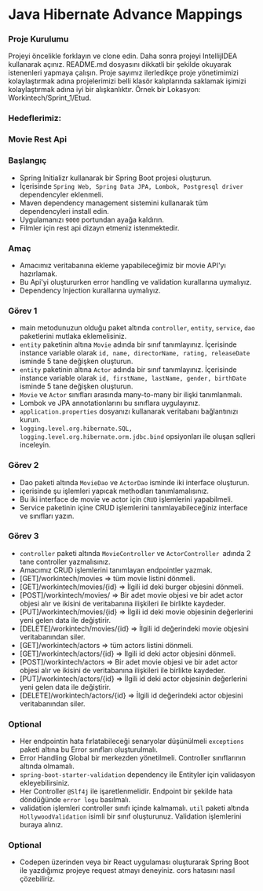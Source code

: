 #  Java Hibernate Advance Mappings

### Proje Kurulumu

Projeyi öncelikle forklayın ve clone edin.
Daha sonra projeyi IntellijIDEA kullanarak açınız. README.md dosyasını dikkatli bir şekilde okuyarak istenenleri yapmaya çalışın.
Proje sayımız ilerledikçe proje yönetimimizi kolaylaştırmak adına projelerimizi belli klasör kalıplarında saklamak işimizi kolaylaştırmak adına iyi bir alışkanlıktır.
Örnek bir Lokasyon: Workintech/Sprint_1/Etud.

### Hedeflerimiz:

### Movie Rest Api

 ### Başlangıç
 * Spring Initializr kullanarak bir Spring Boot projesi oluşturun.
 * İçerisinde ```Spring Web, Spring Data JPA, Lombok, Postgresql driver``` dependencyler eklenmeli.
 * Maven dependency management sistemini kullanarak tüm dependencyleri install edin.
 * Uygulamanızı  ```9000``` portundan ayağa kaldırın.
 * Filmler için rest api dizayn etmeniz istenmektedir.

### Amaç
 * Amacımız veritabanına ekleme yapabileceğimiz bir movie API'yı hazırlamak.
 * Bu Api'yi oluştururken error handling ve validation kurallarına uymalıyız.
 * Dependency Injection kurallarına uymalıyız.
 
 ### Görev 1
 * main metodunuzun olduğu paket altında ```controller```, ```entity```, ```service```, ```dao``` paketlerini mutlaka eklemelisiniz.
 * ```entity``` paketinin altına ```Movie``` adında bir sınıf tanımlayınız. İçerisinde instance variable olarak ```id, name, directorName, rating, releaseDate``` isminde 5 tane değişken oluşturun.
 * ```entity``` paketinin altına ```Actor``` adında bir sınıf tanımlayınız. İçerisinde instance variable olarak ```id, firstName, lastName, gender, birthDate``` isminde 5 tane değişken oluşturun.
 * ```Movie``` ve ```Actor``` sınıfları arasında many-to-many  bir ilişki tanımlanmalı.
 * Lombok ve JPA annotationlarını bu sınıflara uygulayınız.
 * ```application.properties``` dosyanızı kullanarak veritabanı bağlantınızı kurun.
 * ```logging.level.org.hibernate.SQL, logging.level.org.hibernate.orm.jdbc.bind``` opsiyonları ile oluşan sqlleri inceleyin.

### Görev 2
 * Dao paketi altında ```MovieDao``` ve  ```ActorDao``` isminde iki interface oluşturun.
 * içerisinde şu işlemleri yapıcak methodları tanımlamalısınız.
 * Bu iki interface de movie ve actor için ```CRUD``` işlemlerini yapabilmeli.
 * Service paketinin içine CRUD işlemlerini tanımlayabileceğiniz interface ve sınıfları yazın.

 ### Görev 3
 * ```controller``` paketi altında ```MovieController``` ve ```ActorController ```adında 2 tane controller yazmalısınız.
 * Amacımız CRUD işlemlerini tanımlayan endpointler yazmak.
 * [GET]/workintech/movies => tüm movie listini dönmeli.
 * [GET]/workintech/movies/{id} => İlgili id deki burger objesini dönmeli.
 * [POST]/workintech/movies/ => Bir adet movie objesi ve bir adet actor objesi alır ve ikisini de veritabanına ilişkileri ile birlikte kaydeder.
 * [PUT]/workintech/movies/{id} => İlgili id deki movie objesinin değerlerini yeni gelen data ile değiştirir.
 * [DELETE]/workintech/movies/{id} => İlgili id değerindeki movie objesini veritabanından siler.
 * [GET]/workintech/actors => tüm actors listini dönmeli.
 * [GET]/workintech/actors/{id} => İlgili id deki actor objesini dönmeli.
 * [POST]/workintech/actors =>  Bir adet movie objesi ve bir adet actor objesi alır ve ikisini de veritabanına ilişkileri ile birlikte kaydeder.
 * [PUT]/workintech/actors/{id} => İlgili id deki actor objesinin değerlerini yeni gelen data ile değiştirir.
 * [DELETE]/workintech/actors/{id} => İlgili id değerindeki actor objesini veritabanından siler.

### Optional
 * Her endpointin hata fırlatabileceği senaryolar düşünülmeli ```exceptions``` paketi altına bu Error sınıfları oluşturulmalı.
 * Error Handling Global bir merkezden yönetilmeli. Controller sınıflarının altında olmamalı.
 * ```spring-boot-starter-validation``` dependency ile Entityler için validasyon ekleyebilirsiniz.
 * Her Controller ```@Slf4j``` ile işaretlenmelidir. Endpoint bir şekilde hata döndüğünde ```error logu``` basılmalı.
 * validation işlemleri controller sınıfı içinde kalmamalı. ```util``` paketi altında ```HollywoodValidation``` isimli bir sınıf oluşturunuz. Validation işlemlerini buraya alınız.

### Optional
 * Codepen üzerinden veya bir React uygulaması oluşturarak Spring Boot ile yazdığımız projeye request atmayı deneyiniz.
  cors hatasını nasıl çözebiliriz.

 
